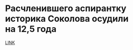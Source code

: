 # Расчленившего аспирантку историка Соколова осудили на 12,5 года



[LINK](https://varlamov.ru/4138457.html)